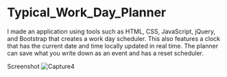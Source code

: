 # Typical_Work_Day_Planner
 
 I made an application using tools such as HTML, CSS, JavaScript, jQuery, and Bootstrap that creates a work day scheduler.
 This also features a clock that has the current date and time locally updated in real time.
 The planner can save what you write down as an event and has a reset scheduler.

Screenshot
![Capture4](https://user-images.githubusercontent.com/99390832/160767923-95b795c7-8cf8-4cdc-bd42-5720ef99385a.PNG)
